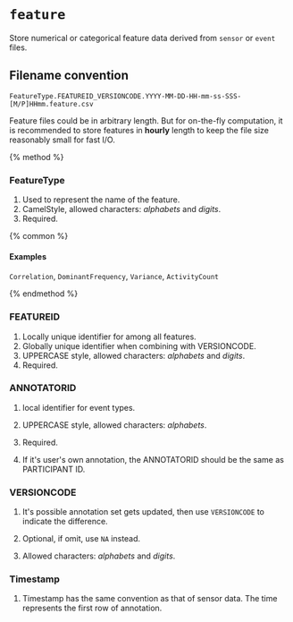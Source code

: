 # `feature`

Store numerical or categorical feature data derived from `sensor` or `event` files.

## Filename convention

```
FeatureType.FEATUREID_VERSIONCODE.YYYY-MM-DD-HH-mm-ss-SSS-[M/P]HHmm.feature.csv
```

Feature files could be in arbitrary length. But for on-the-fly computation, it is recommended to store features in **hourly** length to keep the file size reasonably small for fast I/O.

{% method %}

### FeatureType

1. Used to represent the name of the feature.
2. CamelStyle, allowed characters: *alphabets* and *digits*.
3. Required.

{% common %}

#### Examples

`Correlation`, `DominantFrequency`, `Variance`, `ActivityCount`

{% endmethod %}

### FEATUREID

1. Locally unique identifier for among all features.
2. Globally unique identifier when combining with VERSIONCODE.
3. UPPERCASE style, allowed characters: *alphabets* and *digits*.
4. Required.



### ANNOTATORID



1. local identifier for event types.

2. UPPERCASE style, allowed characters: *alphabets*.

3. Required.

4. If it's user's own annotation, the ANNOTATORID should be the same as PARTICIPANT ID.



### VERSIONCODE



1. It's possible annotation set gets updated, then use `VERSIONCODE` to indicate the difference.

2. Optional, if omit, use `NA` instead.

3. Allowed characters: *alphabets* and *digits*.



### Timestamp



1. Timestamp has the same convention as that of sensor data. The time represents the first row of annotation.


















